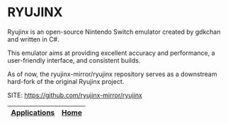 # RYUJINX

 Ryujinx is an open-source Nintendo Switch emulator created by gdkchan and written in C#.

 This emulator aims at providing excellent accuracy and performance, a user-friendly interface, and consistent builds.

 As of now, the ryujinx-mirror/ryujinx repository serves as a downstream hard-fork of the original Ryujinx project.

 SITE: https://github.com/ryujinx-mirror/ryujinx

 | [Applications](https://portable-linux-apps.github.io/apps.html) | [Home](https://portable-linux-apps.github.io)
 | --- | --- |
